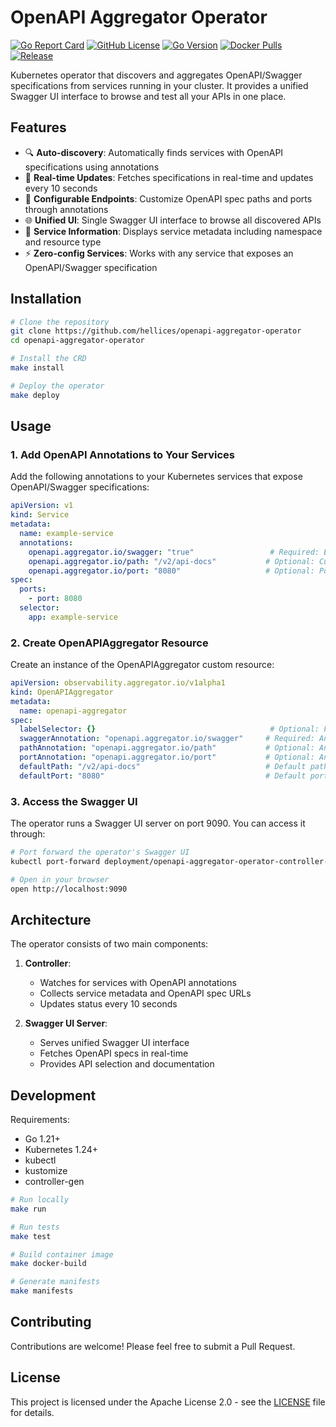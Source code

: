 # OpenAPI Aggregator Operator

[![Go Report Card](https://goreportcard.com/badge/github.com/hellices/openapi-aggregator-operator)](https://goreportcard.com/report/github.com/hellices/openapi-aggregator-operator)
[![GitHub License](https://img.shields.io/badge/license-Apache%202.0-blue.svg)](LICENSE)
[![Go Version](https://img.shields.io/github/go-mod/go-version/hellices/openapi-aggregator-operator)](go.mod)
[![Docker Pulls](https://img.shields.io/docker/pulls/hellices/openapi-aggregator-operator)](https://hub.docker.com/r/hellices/openapi-aggregator-operator)
[![Release](https://img.shields.io/github/v/release/hellices/openapi-aggregator-operator)](https://github.com/hellices/openapi-aggregator-operator/releases)

Kubernetes operator that discovers and aggregates OpenAPI/Swagger specifications from services running in your cluster. It provides a unified Swagger UI interface to browse and test all your APIs in one place.

## Features

- 🔍 **Auto-discovery**: Automatically finds services with OpenAPI specifications using annotations
- 🔄 **Real-time Updates**: Fetches specifications in real-time and updates every 10 seconds
- 🎯 **Configurable Endpoints**: Customize OpenAPI spec paths and ports through annotations
- 🌐 **Unified UI**: Single Swagger UI interface to browse all discovered APIs
- 📝 **Service Information**: Displays service metadata including namespace and resource type
- ⚡ **Zero-config Services**: Works with any service that exposes an OpenAPI/Swagger specification

## Installation

```bash
# Clone the repository
git clone https://github.com/hellices/openapi-aggregator-operator
cd openapi-aggregator-operator

# Install the CRD
make install

# Deploy the operator
make deploy
```

## Usage

### 1. Add OpenAPI Annotations to Your Services

Add the following annotations to your Kubernetes services that expose OpenAPI/Swagger specifications:

```yaml
apiVersion: v1
kind: Service
metadata:
  name: example-service
  annotations:
    openapi.aggregator.io/swagger: "true"                 # Required: Enable OpenAPI aggregation
    openapi.aggregator.io/path: "/v2/api-docs"           # Optional: Custom path to OpenAPI spec (default: /v2/api-docs)
    openapi.aggregator.io/port: "8080"                   # Optional: Port number (default: 8080)
spec:
  ports:
    - port: 8080
  selector:
    app: example-service
```

### 2. Create OpenAPIAggregator Resource

Create an instance of the OpenAPIAggregator custom resource:

```yaml
apiVersion: observability.aggregator.io/v1alpha1
kind: OpenAPIAggregator
metadata:
  name: openapi-aggregator
spec:
  labelSelector: {}                                       # Optional: Filter services by labels
  swaggerAnnotation: "openapi.aggregator.io/swagger"     # Required: Annotation to identify OpenAPI services
  pathAnnotation: "openapi.aggregator.io/path"           # Optional: Annotation for custom paths
  portAnnotation: "openapi.aggregator.io/port"           # Optional: Annotation for custom ports
  defaultPath: "/v2/api-docs"                            # Default path if not specified in annotations
  defaultPort: "8080"                                    # Default port if not specified in annotations
```

### 3. Access the Swagger UI

The operator runs a Swagger UI server on port 9090. You can access it through:

```bash
# Port forward the operator's Swagger UI
kubectl port-forward deployment/openapi-aggregator-operator-controller-manager 9090:9090 -n openapi-aggregator-system

# Open in your browser
open http://localhost:9090
```

## Architecture

The operator consists of two main components:

1. **Controller**: 
   - Watches for services with OpenAPI annotations
   - Collects service metadata and OpenAPI spec URLs
   - Updates status every 10 seconds

2. **Swagger UI Server**: 
   - Serves unified Swagger UI interface
   - Fetches OpenAPI specs in real-time
   - Provides API selection and documentation

## Development

Requirements:
- Go 1.21+
- Kubernetes 1.24+
- kubectl
- kustomize
- controller-gen

```bash
# Run locally
make run

# Run tests
make test

# Build container image
make docker-build

# Generate manifests
make manifests
```

## Contributing

Contributions are welcome! Please feel free to submit a Pull Request.

## License

This project is licensed under the Apache License 2.0 - see the [LICENSE](LICENSE) file for details.

